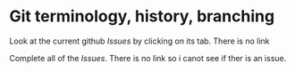 # Git terminology, history, branching

Look at the current github *Issues* by clicking on its tab.
There is no link

Complete all of the *Issues*.
There is no link so i canot see if ther is an issue.
